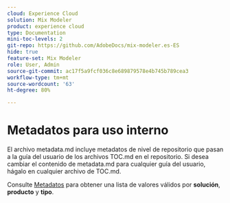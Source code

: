 ```yaml
---
cloud: Experience Cloud
solution: Mix Modeler
product: experience cloud
type: Documentation
mini-toc-levels: 2
git-repo: https://github.com/AdobeDocs/mix-modeler.es-ES
hide: true
feature-set: Mix Modeler
role: User, Admin
source-git-commit: ac17f5a9fcf036c8e689879578e4b745b789cea3
workflow-type: tm+mt
source-wordcount: '63'
ht-degree: 80%

---
```



# Metadatos para uso interno

El archivo metadata.md incluye metadatos de nivel de repositorio que pasan a la guía del usuario de los archivos TOC.md en el repositorio. Si desea cambiar el contenido de metadata.md para cualquier guía del usuario, hágalo en cualquier archivo de TOC.md.

Consulte [Metadatos](https://experienceleague.adobe.com/docs/authoring-guide-exl/using/editing/user-guide-setup/metadata.html) para obtener una lista de valores válidos por **solución**, **producto** y **tipo**.

